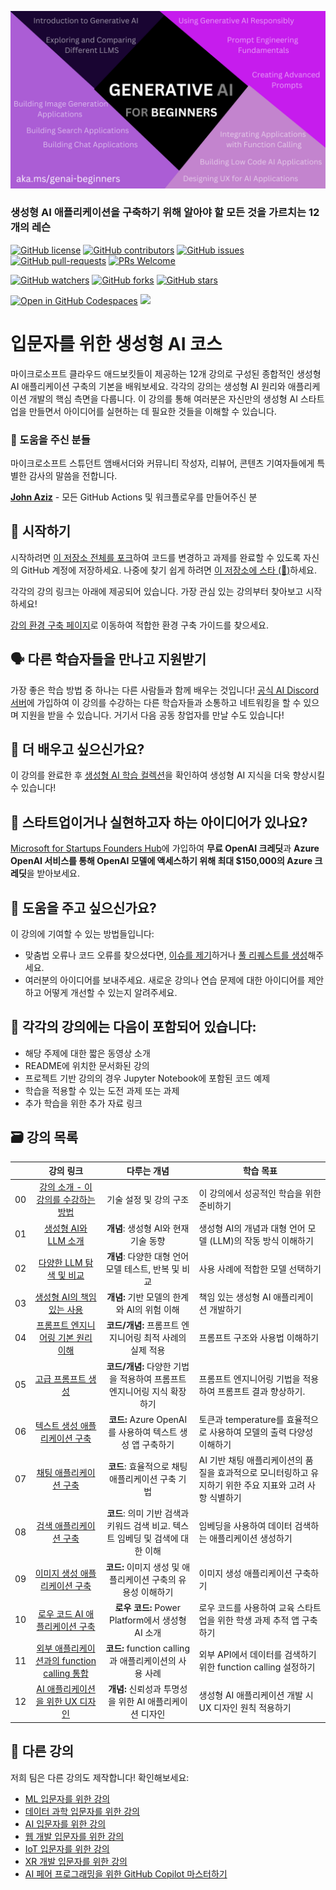 ![Generative AI For Beginners](../../images/repository-thumbnail.png?wt.mc_idstudentamb_409460)

### 생성형 AI 애플리케이션을 구축하기 위해 알아야 할 모든 것을 가르치는 12개의 레슨

[![GitHub license](https://img.shields.io/github/license/microsoft/Generative-AI-For-Beginners.svg)](https://github.com/microsoft/Generative-AI-For-Beginners/blob/master/LICENSE?wt.mc_idstudentamb_409460)
[![GitHub contributors](https://img.shields.io/github/contributors/microsoft/Generative-AI-For-Beginners.svg)](https://GitHub.com/microsoft/Generative-AI-For-Beginners/graphs/contributors/?wt.mc_idstudentamb_409460)
[![GitHub issues](https://img.shields.io/github/issues/microsoft/Generative-AI-For-Beginners.svg)](https://GitHub.com/microsoft/Generative-AI-For-Beginners/issues/?wt.mc_idstudentamb_409460)
[![GitHub pull-requests](https://img.shields.io/github/issues-pr/microsoft/Generative-AI-For-Beginners.svg)](https://GitHub.com/microsoft/Generative-AI-For-Beginners/pulls/?wt.mc_idstudentamb_409460)
[![PRs Welcome](https://img.shields.io/badge/PRs-welcome-brightgreen.svg?style=flat-square)](http://makeapullrequest.com?wt.mc_idstudentamb_409460)

[![GitHub watchers](https://img.shields.io/github/watchers/microsoft/Generative-AI-For-Beginners.svg?style=social&label=Watch)](https://GitHub.com/microsoft/Generative-AI-For-Beginners/watchers/?wt.mc_idstudentamb_409460)
[![GitHub forks](https://img.shields.io/github/forks/microsoft/Generative-AI-For-Beginners.svg?style=social&label=Fork)](https://GitHub.com/microsoft/Generative-AI-For-Beginners/network/?wt.mc_idstudentamb_409460)
[![GitHub stars](https://img.shields.io/github/stars/microsoft/Generative-AI-For-Beginners.svg?style=social&label=Star)](https://GitHub.com/microsoft/Generative-AI-For-Beginners/stargazers/?wt.mc_idstudentamb_409460)

[![Open in GitHub Codespaces](https://img.shields.io/static/v1?style=for-the-badge&label=GitHub+Codespaces&message=Open&color=lightgrey&logo=github)](https://codespaces.new/microsoft/generative-ai-for-beginners?wt.mc_idstudentamb_409460)
[![](https://dcbadge.limes.pink/api/server/ByRwuEEgH4)](https://aka.ms/genai-discord?wt.mc_idstudentamb_409460)

# 입문자를 위한 생성형 AI 코스

마이크로소프트 클라우드 애드보킷들이 제공하는 12개 강의로 구성된 종합적인 생성형 AI 애플리케이션 구축의 기본을 배워보세요. 각각의 강의는 생성형 AI 원리와 애플리케이션 개발의 핵심 측면을 다룹니다. 이 강의를 통해 여러분은 자신만의 생성형 AI 스타트업을 만들면서 아이디어를 실현하는 데 필요한 것들을 이해할 수 있습니다.

### 🌟 도움을 주신 분들

마이크로소프트 스튜던트 앰배서더와 커뮤니티 작성자, 리뷰어, 콘텐츠 기여자들에게 특별한 감사의 말씀을 전합니다.

[**John Aziz**](https://www.linkedin.com/in/john0isaac/) - 모든 GitHub Actions 및 워크플로우를 만들어주신 분

## 🌱 시작하기

시작하려면 [이 저장소 전체를 포크](https://github.com/microsoft/generative-ai-for-beginners/fork?wt.mc_idstudentamb_409460)하여 코드를 변경하고 과제를 완료할 수 있도록 자신의 GitHub 계정에 저장하세요. 나중에 찾기 쉽게 하려면 [이 저장소에 스타 (🌟)](https://docs.github.com/en/get-started/exploring-projects-on-github/saving-repositories-with-stars?wt.mc_idstudentamb_409460)하세요.

각각의 강의 링크는 아래에 제공되어 있습니다. 가장 관심 있는 강의부터 찾아보고 시작하세요!

[강의 환경 구축 페이지](../../00-course-setup/translations/ko/README.md?wt.mc_idstudentamb_409460)로 이동하여 적합한 환경 구축 가이드를 찾으세요.

## 🗣️ 다른 학습자들을 만나고 지원받기

가장 좋은 학습 방법 중 하나는 다른 사람들과 함께 배우는 것입니다! [공식 AI Discord 서버](https://aka.ms/genai-discord?wt.mc_idstudentamb_409460)에 가입하여 이 강의를 수강하는 다른 학습자들과 소통하고 네트워킹을 할 수 있으며 지원을 받을 수 있습니다. 거기서 다음 공동 창업자를 만날 수도 있습니다!

## 🧠 더 배우고 싶으신가요?

이 강의를 완료한 후 [생성형 AI 학습 컬렉션](https://aka.ms/genai-collection?wt.mc_idstudentamb_409460)을 확인하여 생성형 AI 지식을 더욱 향상시킬 수 있습니다!

## 🚀 스타트업이거나 실현하고자 하는 아이디어가 있나요?

[Microsoft for Startups Founders Hub](https://aka.ms/genai-foundershub?wt.mc_idstudentamb_409460)에 가입하여 **무료 OpenAI 크레딧**과 **Azure OpenAI 서비스를 통해 OpenAI 모델에 액세스하기 위해 최대 $150,000의 Azure 크레딧**을 받아보세요.

## 🙏 도움을 주고 싶으신가요?

이 강의에 기여할 수 있는 방법들입니다:

- 맞춤법 오류나 코드 오류를 찾으셨다면, [이슈를 제기](https://github.com/microsoft/generative-ai-for-beginners/issues?wt.mc_idstudentamb_409460)하거나 [풀 리퀘스트를 생성](https://github.com/microsoft/generative-ai-for-beginners/pulls?wt.mc_idstudentamb_409460)해주세요.
- 여러분의 아이디어를 보내주세요. 새로운 강의나 연습 문제에 대한 아이디어를 제안하고 어떻게 개선할 수 있는지 알려주세요.

## 📂 각각의 강의에는 다음이 포함되어 있습니다:

- 해당 주제에 대한 짧은 동영상 소개
- README에 위치한 문서화된 강의
- 프로젝트 기반 강의의 경우 Jupyter Notebook에 포함된 코드 예제
- 학습을 적용할 수 있는 도전 과제 또는 과제
- 추가 학습을 위한 추가 자료 링크

## 🗃️ 강의 목록

|     |                                                                      강의 링크                                                                       |                                  다루는 개념                                   | 학습 목표                                                                                               |
| :-: | :--------------------------------------------------------------------------------------------------------------------------------------------------: | :----------------------------------------------------------------------------: | ------------------------------------------------------------------------------------------------------- |
| 00  |               [강의 소개 - 이 강의를 수강하는 방법](../../00-course-setup/translations/ko/README.md?wt.mc_idstudentamb_409460)                |                             기술 설정 및 강의 구조                             | 이 강의에서 성공적인 학습을 위한 준비하기                                                               |
| 01  |                  [생성형 AI와 LLM 소개](../..//01-introduction-to-genai/translations/ko/README.md?wt.mc_idstudentamb_409460)                  |                      **개념**: 생성형 AI와 현재 기술 동향                      | 생성형 AI의 개념과 대형 언어 모델 (LLM)의 작동 방식 이해하기                                            |
| 02  |        [다양한 LLM 탐색 및 비교](../../02-exploring-and-comparing-different-llms/translations/ko/README.md?wt.mc_idstudentamb_409460)         |              **개념**: 다양한 대형 언어 모델 테스트, 반복 및 비교              | 사용 사례에 적합한 모델 선택하기                                                                        |
| 03  |          [생성형 AI의 책임 있는 사용](../../03-using-generative-ai-responsibly/translations/ko/README.md?wt.mc_idstudentamb_409460)           |                  **개념:** 기반 모델의 한계와 AI의 위험 이해                   | 책임 있는 생성형 AI 애플리케이션 개발하기                                                               |
| 04  |      [프롬프트 엔지니어링 기본 원리 이해](../../04-prompt-engineering-fundamentals/translations/ko/README.md?wt.mc_idstudentamb_409460)       |            **코드/개념:** 프롬프트 엔지니어링 최적 사례의 실제 적용            | 프롬프트 구조와 사용법 이해하기                                                                         |
| 05  |                      [고급 프롬프트 생성](../../05-advanced-prompts/translations/ko/README.md?wt.mc_idstudentamb_409460)                      |    **코드/개념:** 다양한 기법을 적용하여 프롬프트 엔지니어링 지식 확장하기     | 프롬프트 엔지니어링 기법을 적용하여 프롬프트 결과 향상하기.                                             |
| 06  |              [텍스트 생성 애플리케이션 구축](../../06-text-generation-apps/translations/ko/README.md?wt.mc_idstudentamb_409460)               |           **코드:** Azure OpenAI를 사용하여 텍스트 생성 앱 구축하기            | 토큰과 temperature를 효율적으로 사용하여 모델의 출력 다양성 이해하기                                    |
| 07  |               [채팅 애플리케이션 구축](../../07-building-chat-applications/translations/ko/README.md?wt.mc_idstudentamb_409460)               |                **코드**: 효율적으로 채팅 애플리케이션 구축 기법                | AI 기반 채팅 애플리케이션의 품질을 효과적으로 모니터링하고 유지하기 위한 주요 지표와 고려 사항 식별하기 |
| 08  |              [검색 애플리케이션 구축](../../08-building-search-applications/translations/ko/README.md?wt.mc_idstudentamb_409460)              | **코드**: 의미 기반 검색과 키워드 검색 비교. 텍스트 임베딩 및 검색에 대한 이해 | 임베딩을 사용하여 데이터 검색하는 애플리케이션 생성하기                                                 |
| 09  |           [이미지 생성 애플리케이션 구축](../../09-building-image-applications/translations/ko/README.md?wt.mc_idstudentamb_409460)           |          **코드:** 이미지 생성 및 애플리케이션 구축의 유용성 이해하기          | 이미지 생성 애플리케이션 구축하기                                                                       |
| 10  |       [로우 코드 AI 애플리케이션 구축](../../10-building-low-code-ai-applications/translations/ko/README.md?wt.mc_idstudentamb_409460)        |                **로우 코드:** Power Platform에서 생성형 AI 소개                | 로우 코드를 사용하여 교육 스타트업을 위한 학생 과제 추적 앱 구축하기                                    |
| 11  | [외부 애플리케이션과의 function calling 통합](../../11-integrating-with-function-calling/translations/ko/README.md?wt.mc_idstudentamb_409460) |             **코드:** function calling과 애플리케이션의 사용 사례              | 외부 API에서 데이터를 검색하기 위한 function calling 설정하기                                           |
| 12  |       [AI 애플리케이션을 위한 UX 디자인](../../12-designing-ux-for-ai-applications/translations/ko/README.md?wt.mc_idstudentamb_409460)       |            **개념:** 신뢰성과 투명성을 위한 AI 애플리케이션 디자인             | 생성형 AI 애플리케이션 개발 시 UX 디자인 원칙 적용하기                                                  |

## 🎒 다른 강의

저희 팀은 다른 강의도 제작합니다! 확인해보세요:

- [ML 입문자를 위한 강의](https://aka.ms/ml-beginners?wt.mc_idstudentamb_409460)
- [데이터 과학 입문자를 위한 강의](https://aka.ms/datascience-beginners?wt.mc_idstudentamb_409460)
- [AI 입문자를 위한 강의](https://aka.ms/ai-beginners?wt.mc_idstudentamb_409460)
- [웹 개발 입문자를 위한 강의](https://aka.ms/webdev-beginners?wt.mc_idstudentamb_409460)
- [IoT 입문자를 위한 강의](https://aka.ms/iot-beginners?wt.mc_idstudentamb_409460)
- [XR 개발 입문자를 위한 강의](https://github.com/microsoft/xr-development-for-beginners?wt.mc_idstudentamb_409460)
- [AI 페어 프로그래밍을 위한 GitHub Copilot 마스터하기](https://aka.ms/GitHubCopilotAI?wt.mc_idstudentamb_409460)

